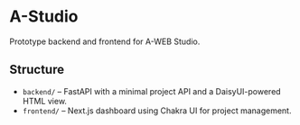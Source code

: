 # A-Studio

Prototype backend and frontend for A-WEB Studio.

## Structure

- `backend/` – FastAPI with a minimal project API and a DaisyUI-powered HTML view.
- `frontend/` – Next.js dashboard using Chakra UI for project management.
